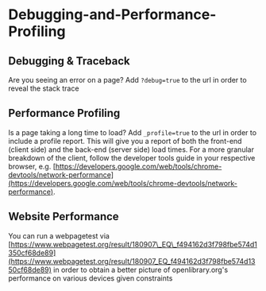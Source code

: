 # Debugging-and-Performance-Profiling

## Debugging & Traceback

Are you seeing an error on a page? Add `?debug=true` to the url in order to reveal the stack trace

## Performance Profiling

Is a page taking a long time to load? Add `_profile=true` to the url in order to include a profile report. This will give you a report of both the front-end \(client side\) and the back-end \(server side\) load times. For a more granular breakdown of the client, follow the developer tools guide in your respective browser, e.g. [https://developers.google.com/web/tools/chrome-devtools/network-performance](https://developers.google.com/web/tools/chrome-devtools/network-performance).

## Website Performance

You can run a webpagetest via [https://www.webpagetest.org/result/180907\_EQ\_f494162d3f798fbe574d1350cf68de89](https://www.webpagetest.org/result/180907_EQ_f494162d3f798fbe574d1350cf68de89) in order to obtain a better picture of openlibrary.org's performance on various devices given constraints

